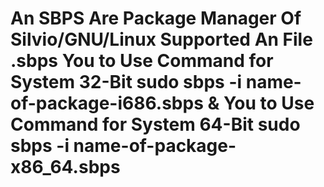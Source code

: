 # An SBPS Are Package Manager Of Silvio/GNU/Linux Supported An File .sbps You to Use Command for System 32-Bit sudo sbps -i name-of-package-i686.sbps & You to Use Command for System 64-Bit sudo sbps -i name-of-package-x86_64.sbps 
